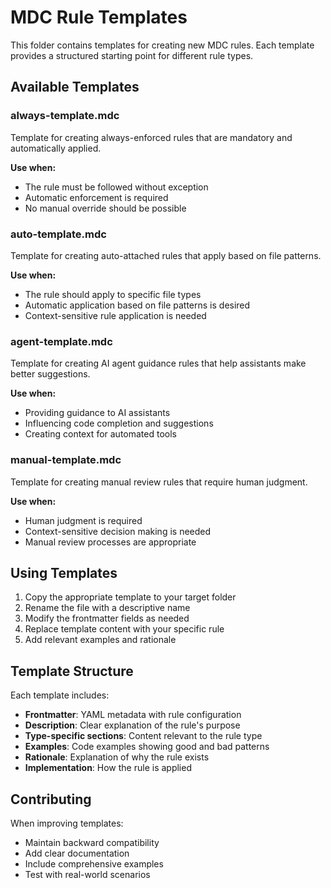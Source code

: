 # MDC Rule Templates

This folder contains templates for creating new MDC rules. Each template provides a structured starting point for different rule types.

## Available Templates

### always-template.mdc
Template for creating always-enforced rules that are mandatory and automatically applied.

**Use when:**
- The rule must be followed without exception
- Automatic enforcement is required
- No manual override should be possible

### auto-template.mdc
Template for creating auto-attached rules that apply based on file patterns.

**Use when:**
- The rule should apply to specific file types
- Automatic application based on file patterns is desired
- Context-sensitive rule application is needed

### agent-template.mdc
Template for creating AI agent guidance rules that help assistants make better suggestions.

**Use when:**
- Providing guidance to AI assistants
- Influencing code completion and suggestions
- Creating context for automated tools

### manual-template.mdc
Template for creating manual review rules that require human judgment.

**Use when:**
- Human judgment is required
- Context-sensitive decision making is needed
- Manual review processes are appropriate

## Using Templates

1. Copy the appropriate template to your target folder
2. Rename the file with a descriptive name
3. Modify the frontmatter fields as needed
4. Replace template content with your specific rule
5. Add relevant examples and rationale

## Template Structure

Each template includes:
- **Frontmatter**: YAML metadata with rule configuration
- **Description**: Clear explanation of the rule's purpose
- **Type-specific sections**: Content relevant to the rule type
- **Examples**: Code examples showing good and bad patterns
- **Rationale**: Explanation of why the rule exists
- **Implementation**: How the rule is applied

## Contributing

When improving templates:
- Maintain backward compatibility
- Add clear documentation
- Include comprehensive examples
- Test with real-world scenarios
